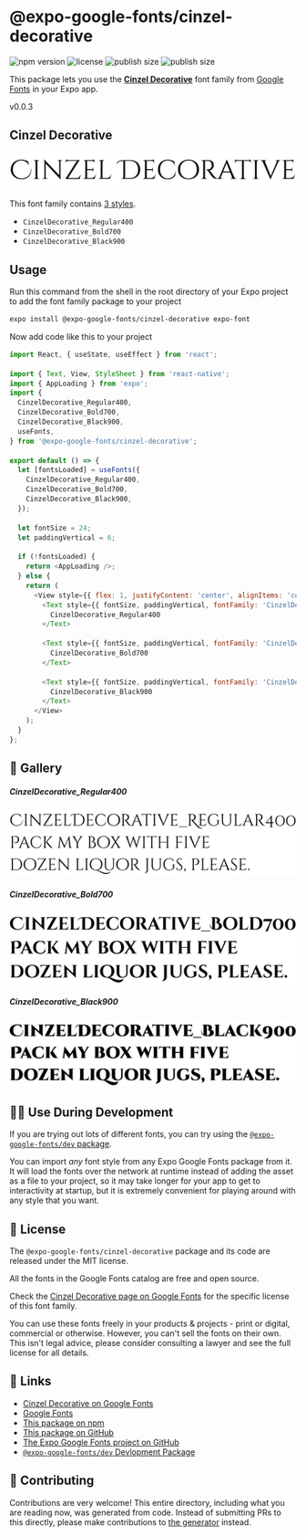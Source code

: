 # @expo-google-fonts/cinzel-decorative

![npm version](https://flat.badgen.net/npm/v/@expo-google-fonts/cinzel-decorative)
![license](https://flat.badgen.net/github/license/expo/google-fonts)
![publish size](https://flat.badgen.net/packagephobia/install/@expo-google-fonts/cinzel-decorative)
![publish size](https://flat.badgen.net/packagephobia/publish/@expo-google-fonts/cinzel-decorative)

This package lets you use the [**Cinzel Decorative**](https://fonts.google.com/specimen/Cinzel+Decorative) font family from [Google Fonts](https://fonts.google.com/) in your Expo app.

v0.0.3

## Cinzel Decorative

![Cinzel Decorative](./font-family.png)

This font family contains [3 styles](#-gallery).

- `CinzelDecorative_Regular400`
- `CinzelDecorative_Bold700`
- `CinzelDecorative_Black900`

## Usage

Run this command from the shell in the root directory of your Expo project to add the font family package to your project
```sh
expo install @expo-google-fonts/cinzel-decorative expo-font
```

Now add code like this to your project
```js
import React, { useState, useEffect } from 'react';

import { Text, View, StyleSheet } from 'react-native';
import { AppLoading } from 'expo';
import {
  CinzelDecorative_Regular400,
  CinzelDecorative_Bold700,
  CinzelDecorative_Black900,
  useFonts,
} from '@expo-google-fonts/cinzel-decorative';

export default () => {
  let [fontsLoaded] = useFonts({
    CinzelDecorative_Regular400,
    CinzelDecorative_Bold700,
    CinzelDecorative_Black900,
  });

  let fontSize = 24;
  let paddingVertical = 6;

  if (!fontsLoaded) {
    return <AppLoading />;
  } else {
    return (
      <View style={{ flex: 1, justifyContent: 'center', alignItems: 'center' }}>
        <Text style={{ fontSize, paddingVertical, fontFamily: 'CinzelDecorative_Regular400' }}>
          CinzelDecorative_Regular400
        </Text>

        <Text style={{ fontSize, paddingVertical, fontFamily: 'CinzelDecorative_Bold700' }}>
          CinzelDecorative_Bold700
        </Text>

        <Text style={{ fontSize, paddingVertical, fontFamily: 'CinzelDecorative_Black900' }}>
          CinzelDecorative_Black900
        </Text>
      </View>
    );
  }
};

```

## 🔡 Gallery

##### CinzelDecorative_Regular400
![CinzelDecorative_Regular400](./e2559504f7da1fc2410b4eca9cb5ca6fee8c1ead7c3920a0b225ef4f1da9034f.ttf.png)

##### CinzelDecorative_Bold700
![CinzelDecorative_Bold700](./3a01d62b7c7d50b908e2fd62beb09363fb5e99ea2f21e0e79f71e5a6c356ceba.ttf.png)

##### CinzelDecorative_Black900
![CinzelDecorative_Black900](./a9e463550cabc5d5d694e24c136e6d235212011e58c21d523229960a16bc5148.ttf.png)


## 👩‍💻 Use During Development

If you are trying out lots of different fonts, you can try using the [`@expo-google-fonts/dev` package](https://github.com/expo/google-fonts/tree/master/font-packages/dev#readme).

You can import *any* font style from any Expo Google Fonts package from it. It will load the fonts
over the network at runtime instead of adding the asset as a file to your project, so it may take longer
for your app to get to interactivity at startup, but it is extremely convenient
for playing around with any style that you want.

## 📖 License

The `@expo-google-fonts/cinzel-decorative` package and its code are released under the MIT license.

All the fonts in the Google Fonts catalog are free and open source.

Check the [Cinzel Decorative page on Google Fonts](https://fonts.google.com/specimen/Cinzel+Decorative) for the specific license of this font family.

You can use these fonts freely in your products & projects - print or digital, commercial or otherwise. However, you can't sell the fonts on their own. This isn't legal advice, please consider consulting a lawyer and see the full license for all details.

## 🔗 Links

- [Cinzel Decorative on Google Fonts](https://fonts.google.com/specimen/Cinzel+Decorative)
- [Google Fonts](https://fonts.google.com/)
- [This package on npm](https://www.npmjs.com/package/@expo-google-fonts/cinzel-decorative)
- [This package on GitHub](https://github.com/expo/google-fonts/tree/master/font-packages/cinzel-decorative)
- [The Expo Google Fonts project on GitHub](https://github.com/expo/google-fonts)
- [`@expo-google-fonts/dev` Devlopment Package](https://github.com/expo/google-fonts/tree/master/font-packages/dev)


## 🤝 Contributing

Contributions are very welcome! This entire directory, including what you are reading now, was generated from code. Instead of submitting PRs to this directly, please make contributions to [the generator](https://github.com/expo/google-fonts/tree/master/packages/generator) instead.
